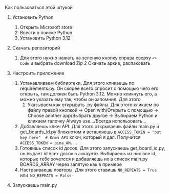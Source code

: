 Как пользоваться этой штукой

1. Установить Python
    1. Открыть Microsoft store
    2. Ввести в поиске Python
    3. Установить Python 3.12 
  
2. Скачать репозиторий 
    1. Для этого нужно нажать на зеленую кнопку справа сверху `<> Code` и выбрать download Zip
    2 Скачать архив, распаковать

3. Настроить приложение 
    1. Устанавливаем библиотеки. Для этого кликаешь по requirements.py. Он скорее всего спросит с помощью чего его открыть, там должен быть Python 3.12. Можно кликнуть его, а можно указать ему так, чтобы он запомнил. Для этого
        1. Указываем как открывать .py файлы. Для этого кликаем по файлу правой кнопкой -> Open with/Открыть с помощью -> Choose another app/Выбрать другое -> Выбираем Python и кликаем галочку Always use.../Всегда использовать...
    2. Добавляешь ключ API. Для этого открываешь файлы main.py и get_boards_id.py блокнотом и вставляешь в `ACCESS_TOKEN = "put key here"  # Ключ API` ключ, который я дал. Получится `ACCESS_TOKEN = pina_AM...`
    3. Готовишь список id досок. Для этого запускаешь get_board_id.py, он выдает id всех досок в аккаунте. Выбираешь из них все id, которые тебе хочетсся и добавляешь их в список main.py BOARDS_ARRAY через запятую как в примере
    4. Настраиваешь повторы. Для этого ставишь `NO_REPEATS = True `или` NO_REPEATS = False`

4. Запускаешь main.py 